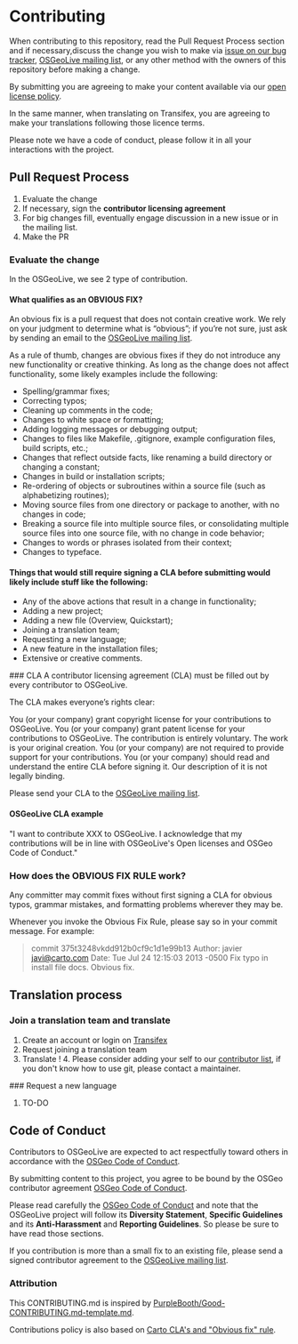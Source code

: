 # Contributing

When contributing to this repository, read the Pull Request Process section and if necessary,discuss the change you wish to make via [issue on our bug tracker](https://trac.osgeo.org/osgeolive/report/1),
[OSGeoLive mailing list](https://lists.osgeo.org/mailman/listinfo/osgeolive), or any other method with the owners of this repository before making a change. 

By submitting you are agreeing to make your content available via our [open license policy](https://live.osgeo.org/en/copyright.html).

In the same manner, when translating on Transifex, you are agreeing to make your translations following those licence terms.

Please note we have a code of conduct, please follow it in all your interactions with the project.


## Pull Request Process

1. Evaluate the change
2. If necessary, sign the **contributor licensing agreement**
3. For big changes fill, eventually engage discussion in a new issue or in the mailing list.
4. Make the PR

### Evaluate the change

In the OSGeoLive, we see 2 type of contribution.

#### What qualifies as an OBVIOUS FIX?
An obvious fix is a pull request that does not contain creative work. We rely on your judgment to determine what is “obvious”; if you’re not sure, just ask by sending an email to the [OSGeoLive mailing list](https://lists.osgeo.org/mailman/listinfo/osgeolive).

As a rule of thumb, changes are obvious fixes if they do not introduce any new functionality or creative thinking. As long as the change does not affect functionality, some likely examples include the following:

* Spelling/grammar fixes;
* Correcting typos;
* Cleaning up comments in the code;
* Changes to white space or formatting;
* Adding logging messages or debugging output;
* Changes to files like  Makefile, .gitignore, example configuration files, build scripts, etc.;
* Changes that reflect outside facts, like renaming a build directory or changing a constant;
* Changes in build or installation scripts;
* Re-ordering of objects or subroutines within a source file (such as alphabetizing routines);
* Moving source files from one directory or package to another, with no changes in code;
* Breaking a source file into multiple source files, or consolidating multiple source files into one source file, with no change in code behavior;
* Changes to words or phrases isolated from their context;
* Changes to typeface.

#### Things that would still require signing a CLA before submitting would likely include stuff like the following:

* Any of the above actions that result in a change in functionality;
* Adding a new project;
* Adding a new file (Overview, Quickstart);
* Joining a translation team;
* Requesting a new language;
* A new feature in the installation files;
* Extensive or creative comments.

### CLA
A contributor licensing agreement (CLA) must be filled out by every contributor to OSGeoLive.

The CLA makes everyone’s rights clear:

You (or your company) grant copyright license for your contributions to OSGeoLive.
You (or your company) grant patent license for your contributions to OSGeoLive.
The contribution is entirely voluntary.
The work is your original creation.
You (or your company) are not required to provide support for your contributions.
You (or your company) should read and understand the entire CLA before signing it. Our description of it is not legally binding.

Please send your CLA to the [OSGeoLive mailing list](https://lists.osgeo.org/mailman/listinfo/osgeolive).

#### OSGeoLive CLA example

"I want to contribute XXX to OSGeoLive. I acknowledge that my contributions will be in line with OSGeoLive's Open licenses and OSGeo Code of Conduct."

### How does the OBVIOUS FIX RULE work?

Any committer may commit fixes without first signing a CLA for obvious typos, grammar mistakes, and formatting problems wherever they may be.

Whenever you invoke the Obvious Fix Rule, please say so in your commit message. For example:

> commit 375t3248vkdd912b0cf9c1d1e99b13
  Author: javier <javi@carto.com>
  Date: Tue Jul 24 12:15:03 2013 -0500
  Fix typo in install file docs.
  Obvious fix.




## Translation process
### Join a translation team and translate

1. Create an account or login on [Transifex](https://www.transifex.com/osgeo/osgeolive/)
2. Request joining a translation team
3. Translate ! 
4. Please consider adding your self to our [contributor list](https://github.com/OSGeo/OSGeoLive-doc/blob/master/contributors.csv), if you don't know how to use git, please contact a maintainer.

### Request a new language

1. TO-DO

## Code of Conduct

Contributors to OSGeoLive are expected to act respectfully toward others in accordance with the [OSGeo Code of Conduct](https://www.osgeo.org/code_of_conduct/).

By submitting content to this project, you agree to be bound by the OSGeo contributor agreement [OSGeo Code of Conduct](https://www.osgeo.org/code_of_conduct/). 

Please read carefully the [OSGeo Code of Conduct](https://www.osgeo.org/code_of_conduct/) and
note that the OSGeoLive project will follow its **Diversity Statement**, **Specific Guidelines** and
its **Anti-Harassment** and **Reporting Guidelines**. So please be sure to have read those
sections.

If you contribution is more than a small fix to an existing file, please send 
a signed contributor agreement to the [OSGeoLive mailing list](https://lists.osgeo.org/mailman/listinfo/osgeolive).



### Attribution

This CONTRIBUTING.md is inspired by [PurpleBooth/Good-CONTRIBUTING.md-template.md](https://gist.github.com/PurpleBooth/b24679402957c63ec426).

Contributions policy is also based on [Carto CLA's and "Obvious fix" rule](https://carto.com/contributions/).

